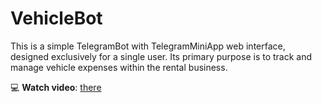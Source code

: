 # VehicleBot

This is a simple TelegramBot with TelegramMiniApp web interface, designed exclusively for a single user.
Its primary purpose is to track and manage vehicle expenses within the rental business.


💻 <b>Watch video</b>: [there](https://cloud.mail.ru/public/K2UF/MNC2KfbLs)
